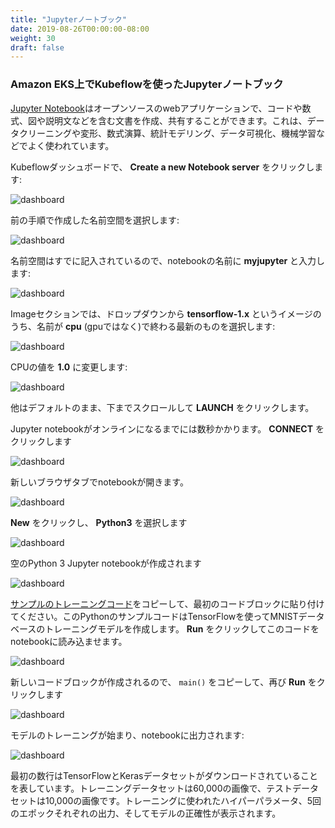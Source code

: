 ```yaml
---
title: "Jupyterノートブック"
date: 2019-08-26T00:00:00-08:00
weight: 30
draft: false
---
```


<!--
### Jupyter Notebook using Kubeflow on Amazon EKS
-->
### Amazon EKS上でKubeflowを使ったJupyterノートブック

<!--
[The Jupyter Notebook](https://jupyter.org/) is an open-source web application that allows you to create and share documents that contain live code, equations, visualizations and narrative text. It is often used for data cleaning and transformation, numerical simulation, statistical modeling, data visualization, machine learning, and more.
-->
[Jupyter Notebook](https://jupyter.org/)はオープンソースのwebアプリケーションで、コードや数式、図や説明文などを含む文書を作成、共有することができます。これは、データクリーニングや変形、数式演算、統計モデリング、データ可視化、機械学習などでよく使われています。

<!--
In Kubeflow dashboard, click on **Create a new Notebook server**:
-->
Kubeflowダッシュボードで、 **Create a new Notebook server** をクリックします:

![dashboard](/images/kubeflow/dashboard-new-notebook-server.png)

<!--
Select the namespace created in previous step:
-->
前の手順で作成した名前空間を選択します:

![dashboard](/images/kubeflow/jupyter-select-namespace.png)

<!--
This pre-populates the namespace field on the dashboard. Specify a name **myjupyter** for the notebook:
-->
名前空間はすでに記入されているので、notebookの名前に **myjupyter** と入力します:

![dashboard](/images/kubeflow/jupyter-enter-notebook-server-name.png)

<!--
In the Image section, select the latest **tensorflow-1.x** image whose name ends
in **cpu** (not gpu) from the dropbown box:
-->
Imageセクションでは、ドロップダウンから **tensorflow-1.x** というイメージのうち、名前が **cpu** (gpuではなく)で終わる最新のものを選択します:

![dashboard](/images/kubeflow/jupyter-select-image.png)

<!--
Change the CPU value to **1.0**:
-->
CPUの値を **1.0** に変更します:

![dashboard](/images/kubeflow/jupyter-select-cpu.png)

<!--
Scroll to the bottom, take all other defaults, and click on **LAUNCH**.
-->
他はデフォルトのまま、下までスクロールして **LAUNCH** をクリックします。

<!--
It takes a few seconds for the Jupyter notebook to come online. Click on **CONNECT**
-->
Jupyter notebookがオンラインになるまでには数秒かかります。 **CONNECT** をクリックします

![dashboard](/images/kubeflow/jupyter-notebook-servers.png)

<!--
This connects to the notebook and opens the notebook interface in a new browser tab.
-->
新しいブラウザタブでnotebookが開きます。

![dashboard](/images/kubeflow/jupyter-new-notebook.png)

<!--
CLick on **New**, select **Python3**
-->
**New** をクリックし、 **Python3** を選択します

![dashboard](/images/kubeflow/jupyter-new-python3-notebook.png)

<!--
This creates an empty Python 3 Jupyter notebook
-->
空のPython 3 Jupyter notebookが作成されます

![dashboard](/images/kubeflow/jupyter-empty-notebook.png)

<!--
Copy the [sample training code](/advanced/420_kubeflow/kubeflow.files/mnist-tensorflow-jupyter.py) and paste it in the first code block. This Python sample code uses TensorFlow to create a training model for MNIST database. Click on **Run** to load this code in notebook.
-->
[サンプルのトレーニングコード](/advanced/420_kubeflow/kubeflow.files/mnist-tensorflow-jupyter.py)をコピーして、最初のコードブロックに貼り付けてください。このPythonのサンプルコードはTensorFlowを使ってMNISTデータベースのトレーニングモデルを作成します。 **Run** をクリックしてこのコードをnotebookに読み込ませます。

![dashboard](/images/kubeflow/jupyter-mnist-code.png)

<!--
This also creates a new code block. Copy `main()` in this new code block and click on **Run** again
-->
新しいコードブロックが作成されるので、 `main()` をコピーして、再び **Run** をクリックします

![dashboard](/images/kubeflow/jupyter-mnist-code-main.png)

<!--
This starts the model training and the output is shown on the notebook:
-->
モデルのトレーニングが始まり、notebookに出力されます:

![dashboard](/images/kubeflow/jupyter-mnist-training.png)

<!--
The first few lines shows that TensorFlow and Keras dataset is downloaded. Training data set is 60k images and test data set is 10k images. Hyperparameters used for the training, outputs from five epochs, and finally the model accuracy is shown.
-->
最初の数行はTensorFlowとKerasデータセットがダウンロードされていることを表しています。トレーニングデータセットは60,000の画像で、テストデータセットは10,000の画像です。トレーニングに使われたハイパーパラメータ、5回のエポックそれぞれの出力、そしてモデルの正確性が表示されます。